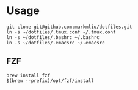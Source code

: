 # Usage

`git clone git@github.com:markmliu/dotfiles.git`  
`ln -s ~/dotfiles/.tmux.conf ~/.tmux.conf`  
`ln -s ~/dotfiles/.bashrc ~/.bashrc`  
`ln -s ~/dotfiles/.emacsrc ~/.emacsrc` 

## FZF
`brew install fzf`  
`$(brew --prefix)/opt/fzf/install`
